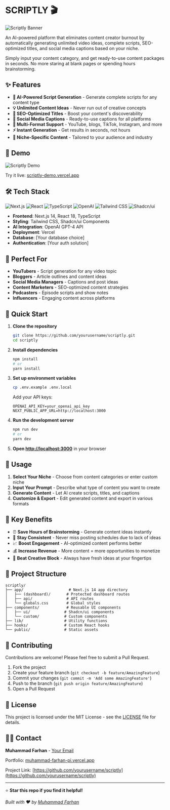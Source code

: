 # SCRIPTLY 🎬

![Scriptly Banner](./scriptly-banner.png)

An AI-powered platform that eliminates content creator burnout by automatically generating unlimited video ideas, complete scripts, SEO-optimized titles, and social media captions based on your niche.

Simply input your content category, and get ready-to-use content packages in seconds. No more staring at blank pages or spending hours brainstorming.

## ✨ Features

- **🧠 AI-Powered Script Generation** - Generate complete scripts for any content type
- **💡 Unlimited Content Ideas** - Never run out of creative concepts
- **🎯 SEO-Optimized Titles** - Boost your content's discoverability
- **📱 Social Media Captions** - Ready-to-use captions for all platforms
- **🎨 Multi-Format Support** - YouTube, blogs, TikTok, Instagram, and more
- **⚡ Instant Generation** - Get results in seconds, not hours
- **🎪 Niche-Specific Content** - Tailored to your audience and industry

## 🚀 Demo

![Scriptly Demo](./demo-screenshot.png)

Try it live: [scriptly-demo.vercel.app](https://your-demo-link.com)

## 🛠️ Tech Stack

![Next.js](https://img.shields.io/badge/Next.js-000000?style=for-the-badge&logo=next.js&logoColor=white)
![React](https://img.shields.io/badge/React-20232A?style=for-the-badge&logo=react&logoColor=61DAFB)
![TypeScript](https://img.shields.io/badge/TypeScript-007ACC?style=for-the-badge&logo=typescript&logoColor=white)
![OpenAI](https://img.shields.io/badge/OpenAI-412991?style=for-the-badge&logo=openai&logoColor=white)
![Tailwind CSS](https://img.shields.io/badge/Tailwind_CSS-38B2AC?style=for-the-badge&logo=tailwind-css&logoColor=white)
![Shadcn/ui](https://img.shields.io/badge/Shadcn/ui-000000?style=for-the-badge&logo=shadcnui&logoColor=white)

- **Frontend**: Next.js 14, React 18, TypeScript
- **Styling**: Tailwind CSS, Shadcn/ui Components
- **AI Integration**: OpenAI GPT-4 API
- **Deployment**: Vercel
- **Database**: [Your database choice]
- **Authentication**: [Your auth solution]

## 🎯 Perfect For

- **YouTubers** - Script generation for any video topic
- **Bloggers** - Article outlines and content ideas
- **Social Media Managers** - Captions and post ideas
- **Content Marketers** - SEO-optimized content strategies
- **Podcasters** - Episode scripts and show notes
- **Influencers** - Engaging content across platforms

## 🚀 Quick Start

1. **Clone the repository**
   ```bash
   git clone https://github.com/yourusername/scriptly.git
   cd scriptly
   ```

2. **Install dependencies**
   ```bash
   npm install
   # or
   yarn install
   ```

3. **Set up environment variables**
   ```bash
   cp .env.example .env.local
   ```
   
   Add your API keys:
   ```env
   OPENAI_API_KEY=your_openai_api_key
   NEXT_PUBLIC_APP_URL=http://localhost:3000
   ```

4. **Run the development server**
   ```bash
   npm run dev
   # or
   yarn dev
   ```

5. **Open [http://localhost:3000](http://localhost:3000)** in your browser

## 📖 Usage

1. **Select Your Niche** - Choose from content categories or enter custom niche
2. **Input Your Prompt** - Describe what type of content you want to create
3. **Generate Content** - Let AI create scripts, titles, and captions
4. **Customize & Export** - Edit generated content and export in various formats

## 🌟 Key Benefits

- ⏰ **Save Hours of Brainstorming** - Generate content ideas instantly
- 🎯 **Stay Consistent** - Never miss posting schedules due to lack of ideas
- 📈 **Boost Engagement** - AI-optimized content performs better
- 💰 **Increase Revenue** - More content = more opportunities to monetize
- 🧠 **Beat Creative Block** - Always have fresh ideas at your fingertips

## 📁 Project Structure

```
scriptly/
├── app/                    # Next.js 14 app directory
│   ├── (dashboard)/       # Protected dashboard routes
│   ├── api/               # API routes
│   └── globals.css        # Global styles
├── components/            # Reusable UI components
│   ├── ui/               # Shadcn/ui components
│   └── custom/           # Custom components
├── lib/                  # Utility functions
├── hooks/                # Custom React hooks
└── public/               # Static assets
```

## 🤝 Contributing

Contributions are welcome! Please feel free to submit a Pull Request.

1. Fork the project
2. Create your feature branch (`git checkout -b feature/AmazingFeature`)
3. Commit your changes (`git commit -m 'Add some AmazingFeature'`)
4. Push to the branch (`git push origin feature/AmazingFeature`)
5. Open a Pull Request

## 📝 License

This project is licensed under the MIT License - see the [LICENSE](LICENSE) file for details.

## 🙋‍♂️ Contact

**Muhammad Farhan** - [Your Email](mailto:your.email@example.com)

Portfolio: [muhammad-farhan-pi.vercel.app](https://muhammad-farhan-pi.vercel.app/)

Project Link: [https://github.com/yourusername/scriptly](https://github.com/yourusername/scriptly)

---

⭐ **Star this repo if you find it helpful!**

*Built with ❤️ by [Muhammad Farhan](https://muhammad-farhan-pi.vercel.app/)*
